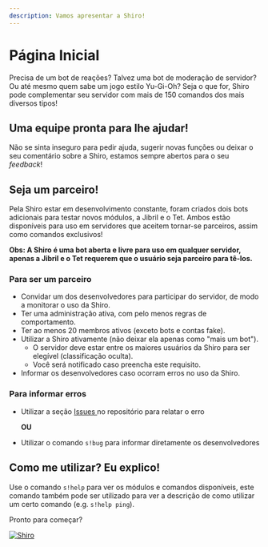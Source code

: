 ```yaml
---
description: Vamos apresentar a Shiro!
---
```


# Página Inicial

Precisa de um bot de reações? Talvez uma bot de moderação de servidor? Ou até mesmo quem sabe um jogo estilo Yu-Gi-Oh? Seja o que for, Shiro pode complementar seu servidor com mais de 150 comandos dos mais diversos tipos!

## Uma equipe pronta para lhe ajudar!

Não se sinta inseguro para pedir ajuda, sugerir novas funções ou deixar o seu comentário sobre a Shiro, estamos sempre abertos para o seu *feedback*!

## Seja um parceiro!

Pela Shiro estar em desenvolvimento constante, foram criados dois bots adicionais para testar novos módulos, a Jibril e o Tet. Ambos estão disponíveis para uso em servidores que aceitem tornar-se parceiros, assim como comandos exclusivos!

**Obs: A Shiro é uma bot aberta e livre para uso em qualquer servidor, apenas a Jibril e o Tet requerem que o usuário seja parceiro para tê-los.**

### Para ser um parceiro

* Convidar um dos desenvolvedores para participar do servidor, de modo a monitorar o uso da Shiro.
* Ter uma administração ativa, com pelo menos regras de comportamento.
* Ter ao menos 20 membros ativos \(exceto bots e contas fake\).
* Utilizar a Shiro ativamente \(não deixar ela apenas como "mais um bot"\).
  - O servidor deve estar entre os maiores usuários da Shiro para ser elegível (classificação oculta).
  - Você será notificado caso preencha este requisito.
* Informar os desenvolvedores caso ocorram erros no uso da Shiro.

### Para informar erros

* Utilizar a seção [Issues ](https://github.com/OtagamerZ/ShiroJBot/issues)no repositório para relatar o erro

  **OU**

* Utilizar o comando `s!bug` para informar diretamente os desenvolvedores

## Como me utilizar? Eu explico!

Use o comando `s!help` para ver os módulos e comandos disponíveis, este comando também pode ser utilizado para ver a descrição de como utilizar um certo comando \(e.g. `s!help ping`\).

Pronto para começar?

 [![Shiro](https://top.gg/api/widget/572413282653306901.svg)](https://top.gg/bot/572413282653306901)

